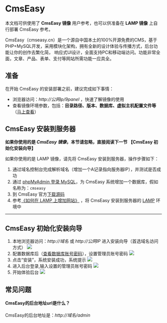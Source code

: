 # CmsEasy

本文档可供使用了 **CmsEasy 镜像** 用户参考，也可以供准备在 **LAMP 镜像** 上自行部署 CmsEasy 参考。

CmsEasy（cmseasy.cn）是一个源自中国本土的100%开源免费的CMS，基于PHP+MySQL开发，采用模块化架构，拥有全新的设计体验与传播方式，后台功能让你的创作去繁化简， 响应式UI设计，全面支持PC和移动端访问。功能非常全面，文章、产品、表单、支付等网站所需功能一应具全。

## 准备

在开始 CmsEasy 的安装部署之前，建议完成如下事情：

* 浏览器访问：*http://公网ip/9panel* ，快速了解镜像的使用
* 查看镜像环境参数，包括：**目录路径、版本、数据库、虚拟主机配置文件等** （[马上查看](https://support.websoft9.com/docs/lamp/zh/stack-components.html)）

## CmsEasy 安装到服务器

**如果你使用的是 *CmsEasy 镜像*，本节请忽略，直接阅读下一节 【CmsEasy 初始化安装向导】**

如果你使用的是 LAMP 镜像，请先将 CmsEasy 安装到服务器，操作步骤如下：

1. 通过域名控制台完成解析域名（增加一个A记录指向服务器IP），并测试是否成功
2. 通过 [phpMyAdmin 登录 MySQL](https://support.websoft9.com/docs/lamp/zh/admin-mysql.html)，为 CmsEasy 系统增加一个数据库，假如名称为：`cmseasy`
3. 到 CmsEasy 官方[下载源码](http://www.cmseasy.cn/download/)
4. 参考[《如何在 LAMP 上增加网站》](https://support.websoft9.com/docs/lamp/zh/solution-deployment.html#安装第二个网站) ，将 CmsEasy 安装到服务器的 [LAMP](https://support.websoft9.com/docs/lamp/zh/) 环境中

---

## CmsEasy 初始化安装向导

1. 本地浏览器访问：*http://域名* 或 *http://公网IP* 进入安装向导（首选域名访问方式）
  ![](https://libs.websoft9.com/Websoft9/DocsPicture/zh/cmseasy/cmseasy-installward-websoft9.png)
2. 配置数据库后（[查看数据库账号密码](https://support.websoft9.com/docs/lamp/zh/stack-accounts.html)），设置管理员账号密码
  ![](https://libs.websoft9.com/Websoft9/DocsPicture/zh/cmseasy/cmseasy-setaccount-websoft9.png)
3. 点击“安装”，系统安装成功，系统提示
  ![](https://libs.websoft9.com/Websoft9/DocsPicture/zh/cmseasy/cmseasy-installsuccess-websoft9.png)
4. 进入后台登录,输入设置的管理员账号密码
  ![](https://libs.websoft9.com/Websoft9/DocsPicture/zh/cmseasy/cmseasy-login-websoft9.png)
5. 开始体验后台 
   ![](https://libs.websoft9.com/Websoft9/DocsPicture/zh/cmseasy/cmseasy-accessbk-websoft9.png)

## 常见问题

#### CmsEasy的后台地址url是什么？

CmsEasy的后台地址是：*http://域名/admin*